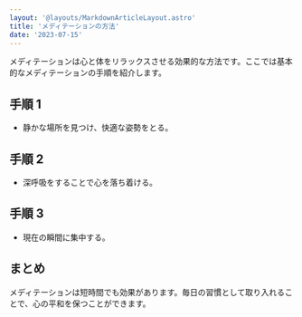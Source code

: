 ```yaml
---
layout: '@layouts/MarkdownArticleLayout.astro'
title: 'メディテーションの方法'
date: '2023-07-15'
---
```


メディテーションは心と体をリラックスさせる効果的な方法です。ここでは基本的なメディテーションの手順を紹介します。

## 手順 1

- 静かな場所を見つけ、快適な姿勢をとる。

## 手順 2

- 深呼吸をすることで心を落ち着ける。

## 手順 3

- 現在の瞬間に集中する。

## まとめ

メディテーションは短時間でも効果があります。毎日の習慣として取り入れることで、心の平和を保つことができます。
